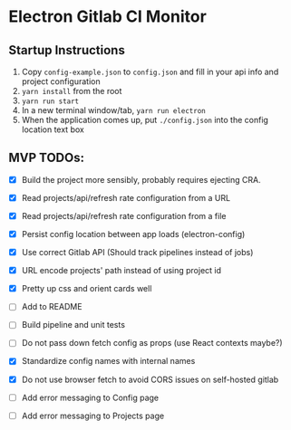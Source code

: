 # Electron Gitlab CI Monitor

## Startup Instructions

1. Copy `config-example.json` to `config.json` and fill in your api info and project configuration
1. `yarn install` from the root
1. `yarn run start`
1. In a new terminal window/tab, `yarn run electron`
1. When the application comes up, put `./config.json` into the config location text box

## MVP TODOs:

- [X] Build the project more sensibly, probably requires ejecting CRA.

- [X] Read projects/api/refresh rate configuration from a URL

- [X] Read projects/api/refresh rate configuration from a file

- [X] Persist config location between app loads (electron-config)

- [X] Use correct Gitlab API (Should track pipelines instead of jobs)

- [X] URL encode projects' path instead of using project id

- [X] Pretty up css and orient cards well

- [ ] Add to README

- [ ] Build pipeline and unit tests

- [ ] Do not pass down fetch config as props (use React contexts maybe?)

- [X] Standardize config names with internal names

- [X] Do not use browser fetch to avoid CORS issues on self-hosted gitlab

- [ ] Add error messaging to Config page

- [ ] Add error messaging to Projects page